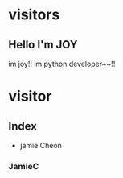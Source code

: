 
# visitors

## Hello I'm JOY

im joy!!
im python developer~~!!
# visitor

## Index
- jamie Cheon

### JamieC






